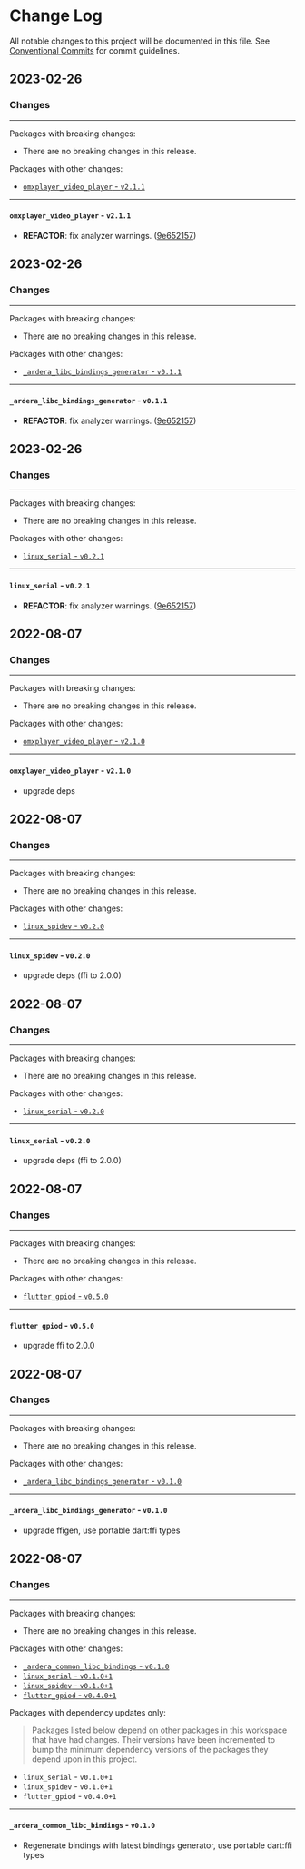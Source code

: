 # Change Log

All notable changes to this project will be documented in this file.
See [Conventional Commits](https://conventionalcommits.org) for commit guidelines.

## 2023-02-26

### Changes

---

Packages with breaking changes:

 - There are no breaking changes in this release.

Packages with other changes:

 - [`omxplayer_video_player` - `v2.1.1`](#omxplayer_video_player---v211)

---

#### `omxplayer_video_player` - `v2.1.1`

 - **REFACTOR**: fix analyzer warnings. ([9e652157](https://github.com/ardera/flutter_packages/commit/9e652157b62b64c080f492715fda83e9b63533bd))


## 2023-02-26

### Changes

---

Packages with breaking changes:

 - There are no breaking changes in this release.

Packages with other changes:

 - [`_ardera_libc_bindings_generator` - `v0.1.1`](#_ardera_libc_bindings_generator---v011)

---

#### `_ardera_libc_bindings_generator` - `v0.1.1`

 - **REFACTOR**: fix analyzer warnings. ([9e652157](https://github.com/ardera/flutter_packages/commit/9e652157b62b64c080f492715fda83e9b63533bd))


## 2023-02-26

### Changes

---

Packages with breaking changes:

 - There are no breaking changes in this release.

Packages with other changes:

 - [`linux_serial` - `v0.2.1`](#linux_serial---v021)

---

#### `linux_serial` - `v0.2.1`

 - **REFACTOR**: fix analyzer warnings. ([9e652157](https://github.com/ardera/flutter_packages/commit/9e652157b62b64c080f492715fda83e9b63533bd))


## 2022-08-07

### Changes

---

Packages with breaking changes:

 - There are no breaking changes in this release.

Packages with other changes:

 - [`omxplayer_video_player` - `v2.1.0`](#omxplayer_video_player---v210)

---

#### `omxplayer_video_player` - `v2.1.0`

 - upgrade deps


## 2022-08-07

### Changes

---

Packages with breaking changes:

 - There are no breaking changes in this release.

Packages with other changes:

 - [`linux_spidev` - `v0.2.0`](#linux_spidev---v020)

---

#### `linux_spidev` - `v0.2.0`

 - upgrade deps (ffi to 2.0.0)


## 2022-08-07

### Changes

---

Packages with breaking changes:

 - There are no breaking changes in this release.

Packages with other changes:

 - [`linux_serial` - `v0.2.0`](#linux_serial---v020)

---

#### `linux_serial` - `v0.2.0`

 - upgrade deps (ffi to 2.0.0)


## 2022-08-07

### Changes

---

Packages with breaking changes:

 - There are no breaking changes in this release.

Packages with other changes:

 - [`flutter_gpiod` - `v0.5.0`](#flutter_gpiod---v050)

---

#### `flutter_gpiod` - `v0.5.0`

 - upgrade ffi to 2.0.0


## 2022-08-07

### Changes

---

Packages with breaking changes:

 - There are no breaking changes in this release.

Packages with other changes:

 - [`_ardera_libc_bindings_generator` - `v0.1.0`](#_ardera_libc_bindings_generator---v010)

---

#### `_ardera_libc_bindings_generator` - `v0.1.0`

 - upgrade ffigen, use portable dart:ffi types


## 2022-08-07

### Changes

---

Packages with breaking changes:

 - There are no breaking changes in this release.

Packages with other changes:

 - [`_ardera_common_libc_bindings` - `v0.1.0`](#_ardera_common_libc_bindings---v010)
 - [`linux_serial` - `v0.1.0+1`](#linux_serial---v0101)
 - [`linux_spidev` - `v0.1.0+1`](#linux_spidev---v0101)
 - [`flutter_gpiod` - `v0.4.0+1`](#flutter_gpiod---v0401)

Packages with dependency updates only:

> Packages listed below depend on other packages in this workspace that have had changes. Their versions have been incremented to bump the minimum dependency versions of the packages they depend upon in this project.

 - `linux_serial` - `v0.1.0+1`
 - `linux_spidev` - `v0.1.0+1`
 - `flutter_gpiod` - `v0.4.0+1`

---

#### `_ardera_common_libc_bindings` - `v0.1.0`

 - Regenerate bindings with latest bindings generator, use portable dart:ffi types

